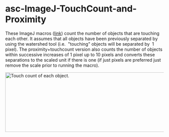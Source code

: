 # asc-ImageJ-TouchCount-and-Proximity
<p>These ImageJ macros (<a href="https://github.com/peterjlee/asc-ImageJ-TouchCount-and-Proximity" Title = "Applied Superconductivity Center Touch Count and Proximity Macro Directory" >link</a>) count the number of objects that are touching each other<a href="http://fs.magnet.fsu.edu/~lee/asc/ImageJUtilities/ASC-Macros/LayerThickness/Minimum%20wall%20thickness%20macro_060816.pdf"></a>. It assumes that all objects have been previously separated by using the watershed tool (i.e.  &quot;touching&quot; objects will be separated by  1 pixel). The proximity+touchcount version also counts the number of objects within successive increases of 1 pixel up to 10 pixels and converts these separations to the scaled unit if there is one (if just pixels are preferred just remove the scale prior to running the macro).</p><p><img src="http://fs.magnet.fsu.edu/~lee/asc/ImageJUtilities/IA_Images/ProximityandTouchCount_Example_mplPlasma_anim573x190.gif" alt="Touch count of each object." width="572" height="190" /></p>
